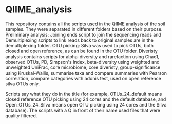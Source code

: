 # QIIME_analysis

This repository contains all the scripts used in the QIIME analysis of the soil samples. They were separated in different folders based on their purpose.
Preliminary analysis: Joining ends script to join the sequencing reads and Demultiplexing scripts to link reads back to original samples are in the demultiplexing folder.
OTU picking: Silva was used to pick OTUs, both closed and open reference, as can be found in the OTU folder.
Diveristy analysis contains scripts for alpha-diversity and rarefaction using Chao1, observed OTUs, PD, Simpson's Index, beta-diversity using weighted and unweighted UniFrac, core microbiome, core diveristy, group-significance using Kruskal-Wallis, summarise taxa and compare summaries with Pearson correlation, compare categories with adonis test, used on open reference silva OTUs only. 

Scripts say what they do in the title (for example, OTUs_24_default means closed reference OTU picking using 24 cores and the default database, and Open_OTUs_24_Silva means open OTU picking using 24 cores and the Silva database).
The scripts with a Q in front of their name used files that were quality filtered.
